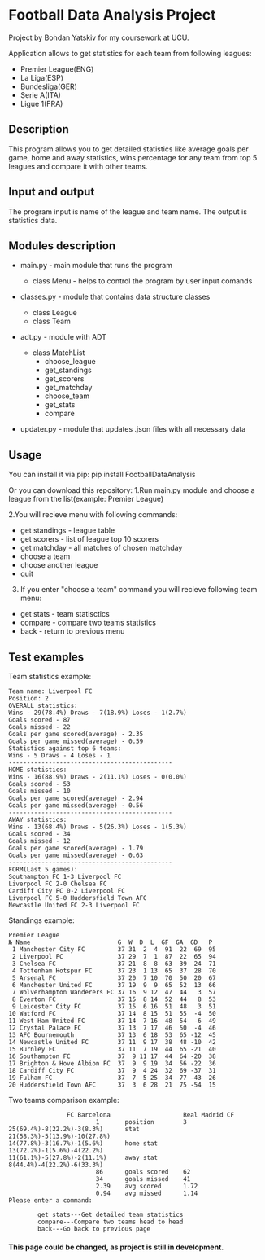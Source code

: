 # Football Data Analysis Project
Project by Bohdan Yatskiv for my coursework at UCU.

Application allows to get statistics for each team from following leagues:

 - Premier League(ENG)
 - La Liga(ESP)
 - Bundesliga(GER)
 - Serie A(ITA)
 - Ligue 1(FRA)

## Description
This program allows you to get detailed statistics like average goals per game, home and away statistics, wins percentage
for any team from top 5 leagues and compare it with other teams. 

## Input and output
The program input is name of the league and team name.
The output is statistics data.

## Modules description
* main.py - main module that runs the program
   - class Menu - helps to control the program by user input comands
* classes.py - module that contains data structure classes
   - class League 
   - class Team
* adt.py - module with ADT
   - class MatchList
      - choose_league
      - get_standings
      - get_scorers
      - get_matchday
      - choose_team
      - get_stats
      - compare
   
* updater.py - module that updates .json files with all necessary data

## Usage
You can install it via pip:
pip install FootballDataAnalysis

Or you can download this repository:
1.Run main.py module and choose a league from the list(example: Premier League)

2.You will recieve menu with following commands:
 * get standings - league table
 * get scorers - list of league top 10 scorers
 * get matchday - all matches of chosen matchday 
 * choose a team 
 * choose another league
 * quit

3. If you enter "choose a team" command you will recieve following team menu:
 * get stats - team statisctics
 * compare - compare two teams statistics
 * back - return to previous menu 
 
 ## Test examples
 Team statistics example:
 
    Team name: Liverpool FC
    Position: 2
    OVERALL statistics:
    Wins - 29(78.4%) Draws - 7(18.9%) Loses - 1(2.7%)
    Goals scored - 87
    Goals missed - 22
    Goals per game scored(average) - 2.35
    Goals per game missed(average) - 0.59
    Statistics against top 6 teams:
    Wins - 5 Draws - 4 Loses - 1
    ---------------------------------------------
    HOME statistics:
    Wins - 16(88.9%) Draws - 2(11.1%) Loses - 0(0.0%)
    Goals scored - 53
    Goals missed - 10
    Goals per game scored(average) - 2.94
    Goals per game missed(average) - 0.56
    ---------------------------------------------
    AWAY statistics:
    Wins - 13(68.4%) Draws - 5(26.3%) Loses - 1(5.3%)
    Goals scored - 34
    Goals missed - 12
    Goals per game scored(average) - 1.79
    Goals per game missed(average) - 0.63
    ---------------------------------------------
    FORM(Last 5 games):
    Southampton FC 1-3 Liverpool FC
    Liverpool FC 2-0 Chelsea FC
    Cardiff City FC 0-2 Liverpool FC
    Liverpool FC 5-0 Huddersfield Town AFC
    Newcastle United FC 2-3 Liverpool FC
Standings example:

    Premier League
    № Name                        G  W  D  L  GF  GA  GD   P
     1 Manchester City FC         37 31  2  4  91  22  69  95
     2 Liverpool FC               37 29  7  1  87  22  65  94
     3 Chelsea FC                 37 21  8  8  63  39  24  71
     4 Tottenham Hotspur FC       37 23  1 13  65  37  28  70
     5 Arsenal FC                 37 20  7 10  70  50  20  67
     6 Manchester United FC       37 19  9  9  65  52  13  66
     7 Wolverhampton Wanderers FC 37 16  9 12  47  44   3  57
     8 Everton FC                 37 15  8 14  52  44   8  53
     9 Leicester City FC          37 15  6 16  51  48   3  51
    10 Watford FC                 37 14  8 15  51  55  -4  50
    11 West Ham United FC         37 14  7 16  48  54  -6  49
    12 Crystal Palace FC          37 13  7 17  46  50  -4  46
    13 AFC Bournemouth            37 13  6 18  53  65 -12  45
    14 Newcastle United FC        37 11  9 17  38  48 -10  42
    15 Burnley FC                 37 11  7 19  44  65 -21  40
    16 Southampton FC             37  9 11 17  44  64 -20  38
    17 Brighton & Hove Albion FC  37  9  9 19  34  56 -22  36
    18 Cardiff City FC            37  9  4 24  32  69 -37  31
    19 Fulham FC                  37  7  5 25  34  77 -43  26
    20 Huddersfield Town AFC      37  3  6 28  21  75 -54  15

Two teams comparison example:

                    FC Barcelona                    Real Madrid CF
                            1       position        3
    25(69.4%)-8(22.2%)-3(8.3%)      stat            21(58.3%)-5(13.9%)-10(27.8%)
    14(77.8%)-3(16.7%)-1(5.6%)      home stat       13(72.2%)-1(5.6%)-4(22.2%)
    11(61.1%)-5(27.8%)-2(11.1%)     away stat       8(44.4%)-4(22.2%)-6(33.3%)
                            86      goals scored    62
                            34      goals missed    41
                            2.39    avg scored      1.72
                            0.94    avg missed      1.14
    Please enter a command:

            get stats---Get detailed team statistics
            compare---Compare two teams head to head
            back---Go back to previous page                        
                        

#### This page could be changed, as project is still in development.
